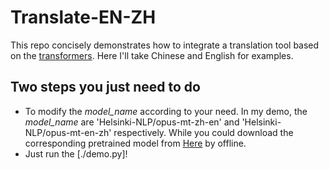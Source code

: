 # Translate-EN-ZH
This repo concisely demonstrates how to integrate a translation tool based on the [transformers](https://github.com/huggingface/transformershttps://github.com/huggingface/transformers "https://github.com/huggingface/transformers"). Here I'll take Chinese and English for examples.

## Two steps you just need to do
* To modify the *model_name* according to your need. In my demo, the *model_name* are 'Helsinki-NLP/opus-mt-zh-en' and 'Helsinki-NLP/opus-mt-en-zh' respectively. While you could download the corresponding pretrained model from [Here](https://mirrors.tuna.tsinghua.edu.cn/hugging-face-models/Helsinki-NLP/ "https://mirrors.tuna.tsinghua.edu.cn/hugging-face-models/Helsinki-NLP/") by offline.
* Just run the [./demo.py]!
